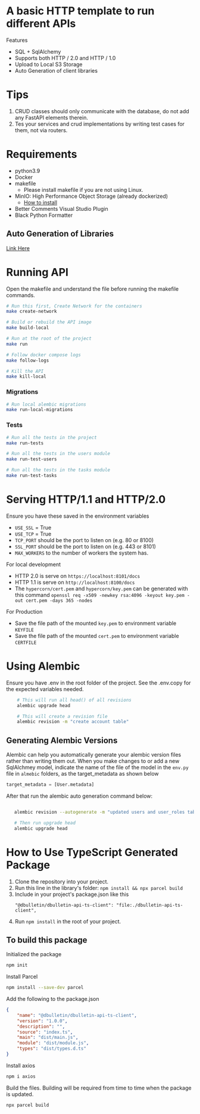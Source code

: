 # A basic HTTP template to run different APIs

Features
- SQL + SqlAlchemy
- Supports both HTTP / 2.0 and HTTP / 1.0
- Upload to Local S3 Storage
- Auto Generation of client libraries

#

# Tips
1. CRUD classes should only communicate with the database, do not add any FastAPI elements therein.
2. Tes your services and crud implementations by writing test cases for them, not via routers. 

#

# Requirements
- python3.9
- Docker
- makefile
    * Please install makefile if you are not using Linux.
- MinIO: High Performance Object Storage (already dockerized)
    * [How to install](https://hub.docker.com/r/minio/minio)
- Better Comments Visual Studio Plugin
- Black Python Formatter

## Auto Generation of Libraries
[Link Here](https://github.com/codelorhd/regnify-fastapi-template/tree/main/docs/client-libraries)

# 

# Running API
Open the makefile and understand the file before running the makefile commands.

```sh
# Run this first, Create Network for the containers
make create-network
```

```sh
# Build or rebuild the API image
make build-local
```

```sh
# Run at the root of the project
make run
```

```sh
# Follow docker compose logs
make follow-logs
```

```sh
# Kill the API
make kill-local
```

### Migrations

```sh
# Run local alembic migrations
make run-local-migrations
```

### Tests

```sh
# Run all the tests in the project
make run-tests
```


```sh
# Run all the tests in the users module
make run-test-users
```

```sh
# Run all the tests in the tasks module
make run-test-tasks
```

# Serving HTTP/1.1 and HTTP/2.0
Ensure you have these saved in the environment variables
- `USE_SSL` = True
- `USE_TCP` = True
- `TCP_PORT` should be the port to listen on (e.g. 80 or 8100)
- `SSL_PORT` should be the port to listen on (e.g. 443 or 8101)
- `MAX_WORKERS` to the number of workers the system has.

For local development
- HTTP 2.0 is serve on `https://localhost:8101/docs`
- HTTP 1.1 is serve on `http://localhost:8100/docs`
- The `hypercorn/cert.pem` and `hypercorn/key.pem` can be generated with this command `openssl req -x509 -newkey rsa:4096 -keyout key.pem -out cert.pem -days 365 -nodes`

For Production
- Save the file path of the mounted `key.pem` to environment variable `KEYFILE` 
- Save the file path of the mounted `cert.pem` to environment variable `CERTFILE` 


# 

# Using Alembic

Ensure you have .env in the root folder of the project. See the .env.copy for the expected variables needed.

```sh
    # This will run all head() of all revisions
    alembic upgrade head
```

```sh
    # This will create a revision file
    alembic revision -m "create account table"
```

## Generating Alembic Versions
Alembic can help you automatically generate your alembic version files rather than writing them out.
When you make changes to or add a new SqlAlchmey model, indicate the name of the file of the model in the `env.py` file in `almebic` folders, 
as the target_metadata as shown below
```python
target_metadata = [User.metadata]
```

After that run the alembic auto generation command below:

```sh

   alembic revision --autogenerate -m "updated users and user_roles table"

   # Then run upgrade head
   alembic upgrade head
```

#

# How to Use TypeScript Generated Package
1. Clone the repository into your project.
2. Run this line in the library's folder: `npm install && npx parcel build`
3. Include in your project's package.json like this
    ```
    "@dbulletin/dbulletin-api-ts-client": "file:./dbulletin-api-ts-client",
    ```
4. Run `npm install` in the root of your project.

## To build this package
Initialized the package
```sh
npm init
```

Install Parcel
```sh
npm install --save-dev parcel
```

Add the following to the package.json
```json
{
    "name": "@dbulletin/dbulletin-api-ts-client",
    "version": "1.0.0",
    "description": "",
    "source": "index.ts",
    "main": "dist/main.js",
    "module": "dist/module.js",
    "types": "dist/types.d.ts"
}
```

Install axios
```sh
npm i axios
```

Build the files. Building will be required from time to time when the package is updated.
```sh
npx parcel build
```
